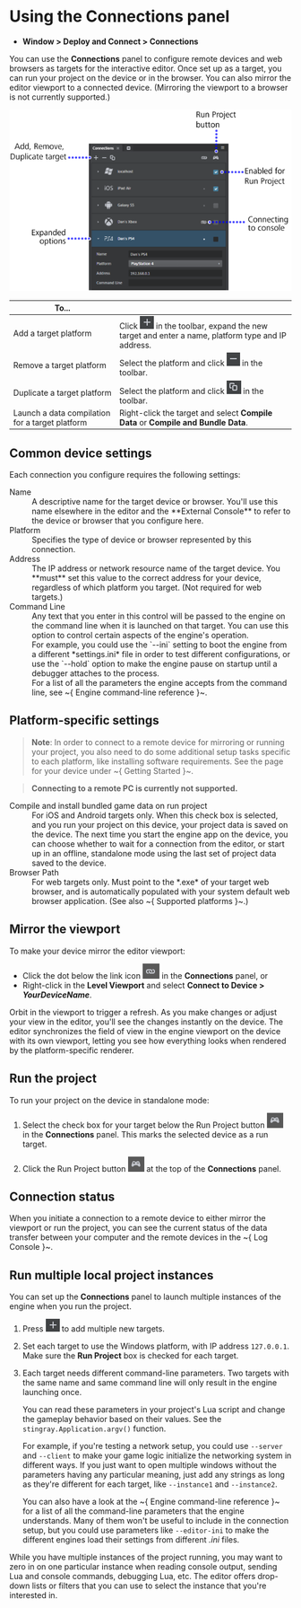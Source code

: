 # Using the Connections panel


- **Window > Deploy and Connect > Connections**

You can use the **Connections** panel to configure remote devices and web browsers as targets for the interactive editor. Once set up as a target, you can run your project on the device or in the browser. You can also mirror the editor viewport to a connected device. (Mirroring the viewport to a browser is not currently supported.)

![Connections Panel Overview](../../images/comp_connections_panel.png)

| To... ||
|---|---|
| Add a target platform | Click ![Add target](../../images/icon_addTarget.png) in the toolbar, expand the new target and enter a name, platform type and IP address.  |
| Remove a target platform  | Select the platform and click ![Remove target](../../images/icon_removeTarget.png) in the toolbar.  |
| Duplicate a target platform | Select the platform and click ![Duplicate target](../../images/icon_dupTarget.png) in the toolbar.  |
| Launch a data compilation for a target platform  | Right-click the target and select **Compile Data** or **Compile and Bundle Data**.  |

## Common device settings

Each connection you configure requires the following settings:

<dl>
<dt>Name</dt>
<dd>A descriptive name for the target device or browser. You'll use this name elsewhere in the editor and the **External Console** to refer to the device or browser that you configure here.</dd>

<dt>Platform</dt>
<dd>Specifies the type of device or browser represented by this connection.</dd>

<dt>Address</dt>
<dd>The IP address or network resource name of the target device. You **must** set this value to the correct address for your device, regardless of which platform you target. (Not required for web targets.)</dd>

<dt>Command Line</dt>
<dd>Any text that you enter in this control will be passed to the engine on the command line when it is launched on that target. You can use this option to control certain aspects of the engine's operation.</dd>
<dd>For example, you could use the `--ini` setting to boot the engine from a different *settings.ini* file in order to test different configurations, or use the `--hold` option to make the engine pause on startup until a debugger attaches to the process.</dd>
<dd>For a list of all the parameters the engine accepts from the command line, see ~{ Engine command-line reference }~.</dd>

</dl>

## Platform-specific settings

>	**Note**: In order to connect to a remote device for mirroring or running your project, you also need to do some additional setup tasks specific to each platform, like installing software requirements. See the page for your device under ~{ Getting Started }~.

>	**Connecting to a remote PC is currently not supported.**

<dl>
<dt>Compile and install bundled game data on run project</dt>
<dd>For iOS and Android targets only. When this check box is selected, and you run your project on this device, your project data is saved on the device. The next time you start the engine app on the device, you can choose whether to wait for a connection from the editor, or start up in an offline, standalone mode using the last set of project data saved to the device.</dd>

<dt>Browser Path</dt>
<dd>For web targets only. Must point to the *.exe* of your target web browser, and is automatically populated with your system default web browser application. (See also ~{ Supported platforms }~.)</dd>

</dl>

## Mirror the viewport

To make your device mirror the editor viewport:

-   Click the dot below the link icon ![Link](../../images/icon_linkConsole.png) in the **Connections** panel, or
-   Right-click in the **Level Viewport** and select **Connect to Device > *YourDeviceName***.

Orbit in the viewport to trigger a refresh. As you make changes or adjust your view in the editor, you'll see the changes instantly on the device. The editor synchronizes the field of view in the engine viewport on the device with its own viewport, letting you see how everything looks when rendered by the platform-specific renderer.

## Run the project

To run your project on the device in standalone mode:

1.  Select the check box for your target below the Run Project button ![Run project](../../images/icon_runProject.png) in the **Connections** panel. This marks the selected device as a run target.

2.  Click the Run Project button ![Run project](../../images/icon_runProject.png) at the top of the **Connections** panel.

## Connection status

When you initiate a connection to a remote device to either mirror the viewport or run the project, you can see the current status of the data transfer between your computer and the remote devices in the ~{ Log Console }~.

## Run multiple local project instances

You can set up the **Connections** panel to launch multiple instances of the engine when you run the project.

1.	Press ![](../../images/icon_addTarget.png) to add multiple new targets.

2.	Set each target to use the Windows platform, with IP address `127.0.0.1`. Make sure the **Run Project** box is checked for each target.

3.	Each target needs different command-line parameters. Two targets with the same name and same command line will only result in the engine launching once.

	You can read these parameters in your project's Lua script and change the gameplay behavior based on their values. See the `stingray.Application.argv()` function.

	For example, if you're testing a network setup, you could use `--server` and `--client` to make your game logic initialize the networking system in different ways. If you just want to open multiple windows without the parameters having any particular meaning, just add any strings as long as they're different for each target, like `--instance1` and `--instance2`.

	You can also have a look at the ~{ Engine command-line reference }~ for a list of all the command-line parameters that the engine understands. Many of them won't be useful to include in the connection setup, but you could use parameters like `--editor-ini` to make the different engines load their settings from different *.ini* files.

While you have multiple instances of the project running, you may want to zero in on one particular instance when reading console output, sending Lua and console commands, debugging Lua, etc. The editor offers drop-down lists or filters that you can use to select the instance that you're interested in.
